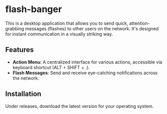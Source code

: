 # flash-banger

This is a desktop application that allows you to send quick, attention-grabbing messages (flashes) to other users on the network. It's designed for instant communication in a visually striking way.

## Features

- **Action Menu**: A centralized interface for various actions, accessible via keyboard shortcut (ALT + SHIFT + .).
- **Flash Messages**: Send and receive eye-catching notifications across the network.

## Installation
Under releases, download the latest version for your operating system.


